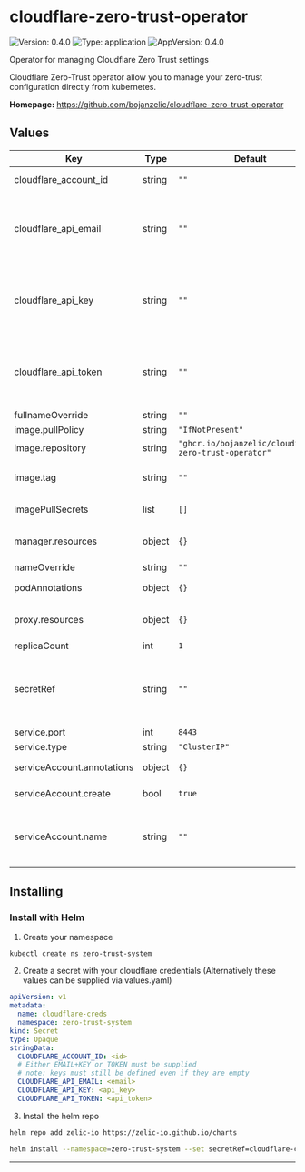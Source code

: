 # cloudflare-zero-trust-operator

![Version: 0.4.0](https://img.shields.io/badge/Version-0.4.0-informational?style=flat-square) ![Type: application](https://img.shields.io/badge/Type-application-informational?style=flat-square) ![AppVersion: 0.4.0](https://img.shields.io/badge/AppVersion-0.4.0-informational?style=flat-square)

Operator for managing Cloudflare Zero Trust settings

Cloudflare Zero-Trust operator allow you to manage your zero-trust configuration directly from kubernetes.

**Homepage:** <https://github.com/bojanzelic/cloudflare-zero-trust-operator>

## Values

| Key | Type | Default | Description |
|-----|------|---------|-------------|
| cloudflare_account_id | string | `""` | Cloudflare Account ID - required (or set secretRef) |
| cloudflare_api_email | string | `""` | Cloudflare API Email - required (one of cloudflare_api_token or cloudflare_api_key + cloudflare_api_email) (or set secretRef) |
| cloudflare_api_key | string | `""` | API Key from cloudflare - required (one of cloudflare_api_token or cloudflare_api_key + cloudflare_api_email) (or set secretRef) |
| cloudflare_api_token | string | `""` | Cloudflare API Token - required (one of cloudflare_api_token or cloudflare_api_key + cloudflare_api_email) (or set secretRef) |
| fullnameOverride | string | `""` | override name for helm chart |
| image.pullPolicy | string | `"IfNotPresent"` | manager pullPolicy |
| image.repository | string | `"ghcr.io/bojanzelic/cloudflare-zero-trust-operator"` | manager image repo |
| image.tag | string | `""` | Overrides the image tag whose default is the chart appVersion. |
| imagePullSecrets | list | `[]` | config reference for pulling containers |
| manager.resources | object | `{}` | limits & requests(cpu & memory) to apply to the manager container |
| nameOverride | string | `""` | override name for helm chart |
| podAnnotations | object | `{}` | annotations to add to the pod |
| proxy.resources | object | `{}` | limits & requests(cpu & memory) to apply to the manager container |
| replicaCount | int | `1` | number of replicas to run |
| secretRef | string | `""` | name of the secret that contains the following keys: CLOUDFLARE_ACCOUNT_ID, CLOUDFLARE_API_KEY, CLOUDFLARE_API_EMAIL, CLOUDFLARE_API_TOKEN |
| service.port | int | `8443` | port of service |
| service.type | string | `"ClusterIP"` | type of service |
| serviceAccount.annotations | object | `{}` | Annotations to add to the service account |
| serviceAccount.create | bool | `true` | Specifies whether a service account should be created |
| serviceAccount.name | string | `""` | The name of the service account to use. If not set and create is true, a name is generated using the fullname template |

## Installing

### Install with Helm

1) Create your namespace
```
kubectl create ns zero-trust-system
```

2) Create a secret with your cloudflare credentials (Alternatively these values can be supplied via values.yaml)

```yaml
apiVersion: v1
metadata:
  name: cloudflare-creds
  namespace: zero-trust-system
kind: Secret
type: Opaque
stringData:
  CLOUDFLARE_ACCOUNT_ID: <id>
  # Either EMAIL+KEY or TOKEN must be supplied
  # note: keys must still be defined even if they are empty
  CLOUDFLARE_API_EMAIL: <email>
  CLOUDFLARE_API_KEY: <api_key>
  CLOUDFLARE_API_TOKEN: <api_token>
```

3) Install the helm repo

```bash
helm repo add zelic-io https://zelic-io.github.io/charts

helm install --namespace=zero-trust-system --set secretRef=cloudflare-creds cloudflare-zero-trust-operator zelic-io/cloudflare-zero-trust-operator
```

---

